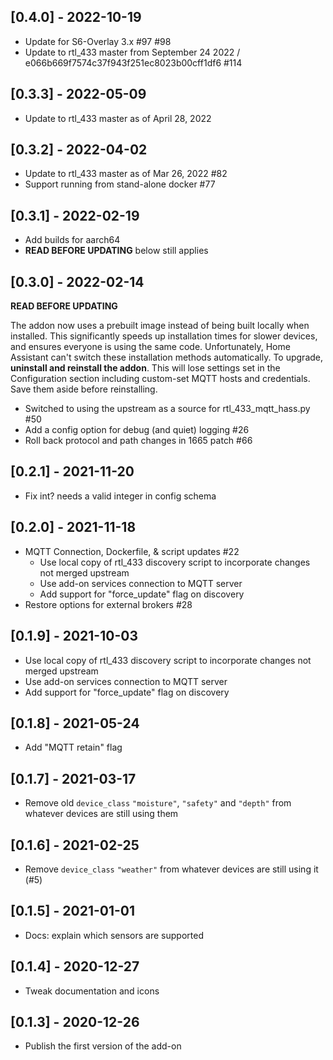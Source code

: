 ## [0.4.0] - 2022-10-19

- Update for S6-Overlay 3.x #97 #98
- Update to rtl_433 master from September 24 2022 / e066b669f7574c37f943f251ec8023b00cff1df6 #114

## [0.3.3] - 2022-05-09

- Update to rtl_433 master as of April 28, 2022

## [0.3.2] - 2022-04-02

- Update to rtl_433 master as of Mar 26, 2022 #82
- Support running from stand-alone docker #77

## [0.3.1] - 2022-02-19

- Add builds for aarch64
- **READ BEFORE UPDATING** below still applies

## [0.3.0] - 2022-02-14

**READ BEFORE UPDATING**

The addon now uses a prebuilt image instead of being built locally when installed. This significantly speeds up installation times for slower devices, and ensures everyone is using the same code. Unfortunately, Home Assistant can't switch these installation methods automatically. To upgrade, **uninstall and reinstall the addon**. This will lose settings set in the Configuration section including custom-set MQTT hosts and credentials. Save them aside before reinstalling.

- Switched to using the upstream as a source for rtl_433_mqtt_hass.py #50
- Add a config option for debug (and quiet) logging #26
- Roll back protocol and path changes in 1665 patch #66

## [0.2.1] - 2021-11-20

- Fix int? needs a valid integer in config schema

## [0.2.0] - 2021-11-18

- MQTT Connection, Dockerfile, & script updates #22
  - Use local copy of rtl_433 discovery script to incorporate changes not merged upstream
  - Use add-on services connection to MQTT server
  - Add support for "force_update" flag on discovery
- Restore options for external brokers #28

## [0.1.9] - 2021-10-03

- Use local copy of rtl_433 discovery script to incorporate changes not merged upstream
- Use add-on services connection to MQTT server
- Add support for "force_update" flag on discovery

## [0.1.8] - 2021-05-24

- Add "MQTT retain" flag

## [0.1.7] - 2021-03-17

- Remove old `device_class` `"moisture"`, `"safety"` and `"depth"` from whatever devices are still using them

## [0.1.6] - 2021-02-25

- Remove `device_class` `"weather"` from whatever devices are still using it (#5)

## [0.1.5] - 2021-01-01

- Docs: explain which sensors are supported

## [0.1.4] - 2020-12-27

- Tweak documentation and icons

## [0.1.3] - 2020-12-26

- Publish the first version of the add-on
